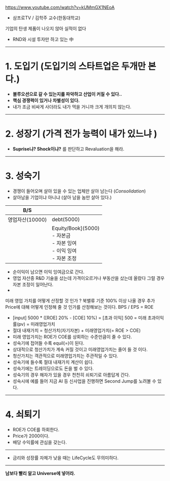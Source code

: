 https://www.youtube.com/watch?v=kUMmGX1NEoA
- 삼프로TV / 김학주 교수(한동대학교)

기업의 탄생
제품이 나오지 않아 실적이 없다 
- RND와 시설 투자만 하고 있는 中

---

# 1. 도입기 (도입기의 스타트업은 두개만 본다.)
- **블루오션으로 갈 수 있는지를 파악하고 산업이 커질 수 있다..**
- **핵심 경쟁력이 있거나 차별성이 있다.**
- 내가 조금 비싸게 사더라도 내가 먹을 거니까 크게 개의치 않는다.

---

# 2. 성장기 (가격 전가 능력이 내가 있느냐 )
- **Suprise냐? Shock이냐?** 를 판단하고 Revaluation을 해라.

---

# 3. 성숙기
- 경쟁이 들어오며 살아 있을 수 있는 업체만 살아 남는다 (*Consolidation*)
- 살아남을 기업이냐 아니냐 (살아 남을 놈만 살아 있다.)


| B/S      ||
| ---- |:----|
|영업자산(10000) | debt(5000)|
| | Equity/Book](5000) <br /> - 자본금 <br /> - 자본 잉여 <br /> - 이익 잉여 <br /> - 자본 조정   |

- 순이익이 남으면 이익 잉여금으로 간다.
- 영업 자산중 R&D 기술을 샀는데  가격이오르거나 부동산을 샀는데 올랐다 그럴 경우 자본 조정이 일어난다.
- 

미래 영업 가치를 어떻게 산정할 것 인가 ?
북밸류 기준 100% 이상 나올 경우 추가 Price에 대해 어떻게 인정해 줄 것 인가를 산정해보는 것이다.
BPS / EPS = ROE

- [input] 5000 * ([ROE] 20% - [COE] 10%) = [초과 이익] 500 = 미래 초과이익률(pv) = 미래영업가치
- 절대 내재가치 = 청산가치(자기자본) + 미래영업가치(= ROE > COE)
- 미래 영업가치는 ROE가 COE를 상회하는 수준만큼이 줄 수 있다.
- 성숙기에 접어들 수록 equil(=)이 된다.
- 상대적으로 청산가치가 계속 커질 것이고 미래영업가치는 줄어 들 것 이다.
- 청산가치는 객관적으로 미래영업가치는 주관적일 수 있다.
- 성숙기에 들수록 절대 내재가치 계산이 쉽다.
- 성숙기에는 트레이딩으로도 돈을 벌 수 있다.
- 성숙기의 경우 해자가 있을 경우 천천히 쇠퇴기로 아름답게 간다.
- 성숙시에 예를 들어 지금 AI 등 신사업을 진행하면 Second Jump를 노려볼 수 있다.


---

# 4. 쇠퇴기

- ROE가 COE를 하회한다.
- Price가 2000이다. 
- 배당 수익률에 관심을 갖는다.

---

- 금리와 성장률 자체가 낮을 때는 LifeCycle도 무의미하다.


---

**남보다 빨리 알고 Universe에 넣어라.**

